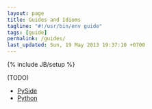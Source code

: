 ```yaml
---
layout: page
title: Guides and Idioms
tagline: "#!/usr/bin/env guide"
tags: [guide]
permalink: /guides/
last_updated: Sun, 19 May 2013 19:37:10 +0700
---
```

{% include JB/setup %}

(TODO)

* [PySide](/guides/pyside/)
* [Python](/guides/python/)
